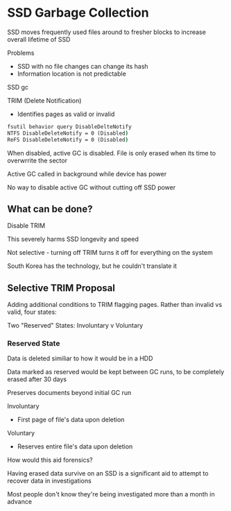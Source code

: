 # SSD Garbage Collection

SSD moves frequently used files around to fresher blocks to increase overall lifetime of SSD

Problems
- SSD with no file changes can change its hash
- Information location is not predictable

SSD gc 

TRIM (Delete Notification)
- Identifies pages as valid or invalid

```cmd
fsutil behavior query DisableDelteNotify
NTFS DisableDeleteNotify = 0 (Disabled)
ReFS DisableDeleteNotify = 0 (Disabled)
```

When disabled, active GC is disabled. File is only erased when its time to overwrrite the sector

Active GC called in background while device has power

No way to disable active GC without cutting off SSD power

## What can be done?

Disable TRIM

This severely harms SSD longevity and speed

Not selective - turning off TRIM turns it off for everything on the system

South Korea has the technology, but he couldn't translate it

## Selective TRIM Proposal

Adding additional conditions to TRIM flagging pages. Rather than invalid vs valid, four states:

Two "Reserved" States: Involuntary v Voluntary

### Reserved State

Data is deleted similiar to how it would be in a HDD

Data marked as reserved would be kept between GC runs, to be completely erased after 30 days

Preserves documents beyond initial GC run

Involuntary
- First page of file's data upon deletion

Voluntary
- Reserves entire file's data upon deletion

How would this aid forensics?

Having erased data survive on an SSD is a significant aid to attempt to recover data in investigations

Most people don't know they're being investigated more than a month in advance

